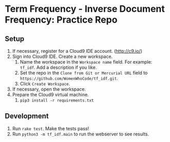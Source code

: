 # Term Frequency - Inverse Document Frequency: Practice Repo

## Setup

1. If necessary, register for a Cloud9 IDE account. (http://c9.io/)
2. Sign into Cloud9 IDE. Create a new workspace.
    1. Name the workspace in the `Workspace name` field. For example: `tf_idf`. Add a description if you like.
    2. Set the repo in the `Clone from Git or Mercurial URL` field to `https://github.com/WomenWhoCode/tf_idf.git`.
    3. Click `Create Workspace`.
3. If necessary, open the workspace.
4. Prepare the Cloud9 virtual machine.
    1. `pip3 install -r requirements.txt`

## Development

1. Run `rake test`. Make the tests pass!
2. Run `python3 -m tf_idf.main` to run the webserver to see results.
